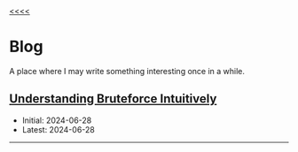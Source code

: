 [<<<<](..)

# Blog

A place where I may write something interesting once in a while.

## [Understanding Bruteforce Intuitively](bf_intuition)

- Initial: 2024-06-28
- Latest: 2024-06-28

---
